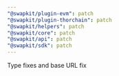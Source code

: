 ```yaml
---
"@swapkit/plugin-evm": patch
"@swapkit/plugin-thorchain": patch
"@swapkit/helpers": patch
"@swapkit/core": patch
"@swapkit/api": patch
"@swapkit/sdk": patch
---
```


Type fixes and base URL fix
